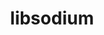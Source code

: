 ---
title: "libsodium"
layout: cache
categories: [package, develop-2023-11-19]
meta: {"versions": ["1.0.18"], "compilers": ["cce@=15.0.1", "gcc@=10.3.0", "gcc@=11.1.0", "gcc@=11.4.0", "gcc@=7.3.1", "gcc@=7.5.0", "gcc@=9.4.0", "oneapi@=2023.2.0"], "oss": ["amzn2", "rhel8", "sle_hpc15", "ubuntu18.04", "ubuntu20.04"], "platforms": ["linux"], "targets": ["aarch64", "neoverse_n1", "neoverse_v1", "ppc64le", "x86_64_v3", "x86_64_v4", "zen4"], "stacks": ["aws-isc", "aws-isc-aarch64", "data-vis-sdk", "e4s", "e4s-cray-rhel", "e4s-cray-sles", "e4s-neoverse_v1", "e4s-oneapi", "e4s-power", "radiuss", "root"], "num_specs": 11, "num_specs_by_stack": {"aws-isc-aarch64": 2, "root": 11, "aws-isc": 1, "e4s-cray-rhel": 1, "e4s-cray-sles": 1, "radiuss": 1, "e4s-neoverse_v1": 1, "e4s-power": 1, "data-vis-sdk": 1, "e4s": 1, "e4s-oneapi": 1}}
spec_details: [{"hash": "5pszvszjafkmdasetukhdefuz34gzef7", "compiler": "gcc@=7.3.1", "versions": ["1.0.18"], "os": "amzn2", "platform": "linux", "target": "aarch64", "variants": ["build_system=autotools"], "stacks": ["aws-isc-aarch64", "root"], "size": "-", "tarball": "https://binaries.spack.io/develop-2023-11-19/build_cache/linux-amzn2-aarch64/gcc-7.3.1/libsodium-1.0.18/linux-amzn2-aarch64-gcc-7.3.1-libsodium-1.0.18-5pszvszjafkmdasetukhdefuz34gzef7.spack"}, {"hash": "o6dgdztpilz6nyamefe25nk5c6eejev3", "compiler": "gcc@=7.3.1", "versions": ["1.0.18"], "os": "amzn2", "platform": "linux", "target": "neoverse_n1", "variants": ["build_system=autotools"], "stacks": ["aws-isc-aarch64", "root"], "size": "-", "tarball": "https://binaries.spack.io/develop-2023-11-19/build_cache/linux-amzn2-neoverse_n1/gcc-7.3.1/libsodium-1.0.18/linux-amzn2-neoverse_n1-gcc-7.3.1-libsodium-1.0.18-o6dgdztpilz6nyamefe25nk5c6eejev3.spack"}, {"hash": "kxlfbfbgj27ltymyokff3y4aqo6nrygy", "compiler": "gcc@=7.3.1", "versions": ["1.0.18"], "os": "amzn2", "platform": "linux", "target": "x86_64_v3", "variants": ["build_system=autotools"], "stacks": ["aws-isc", "root"], "size": "-", "tarball": "https://binaries.spack.io/develop-2023-11-19/build_cache/linux-amzn2-x86_64_v3/gcc-7.3.1/libsodium-1.0.18/linux-amzn2-x86_64_v3-gcc-7.3.1-libsodium-1.0.18-kxlfbfbgj27ltymyokff3y4aqo6nrygy.spack"}, {"hash": "dro66adn7tlh3u45fhs2nl3hd7roc26t", "compiler": "cce@=15.0.1", "versions": ["1.0.18"], "os": "rhel8", "platform": "linux", "target": "zen4", "variants": ["build_system=autotools"], "stacks": ["e4s-cray-rhel", "root"], "size": "-", "tarball": "https://binaries.spack.io/develop-2023-11-19/build_cache/linux-rhel8-zen4/cce-15.0.1/libsodium-1.0.18/linux-rhel8-zen4-cce-15.0.1-libsodium-1.0.18-dro66adn7tlh3u45fhs2nl3hd7roc26t.spack"}, {"hash": "svnrn6hpr5gjlhhbvbo2gn7urt7w5yeo", "compiler": "gcc@=10.3.0", "versions": ["1.0.18"], "os": "sle_hpc15", "platform": "linux", "target": "x86_64_v4", "variants": ["build_system=autotools"], "stacks": ["e4s-cray-sles", "root"], "size": "-", "tarball": "https://binaries.spack.io/develop-2023-11-19/build_cache/linux-sle_hpc15-x86_64_v4/gcc-10.3.0/libsodium-1.0.18/linux-sle_hpc15-x86_64_v4-gcc-10.3.0-libsodium-1.0.18-svnrn6hpr5gjlhhbvbo2gn7urt7w5yeo.spack"}, {"hash": "koitl6qtcqmnptg4davwj5ktuopa2v2k", "compiler": "gcc@=7.5.0", "versions": ["1.0.18"], "os": "ubuntu18.04", "platform": "linux", "target": "x86_64_v3", "variants": ["build_system=autotools"], "stacks": ["root", "radiuss"], "size": "-", "tarball": "https://binaries.spack.io/develop-2023-11-19/build_cache/linux-ubuntu18.04-x86_64_v3/gcc-7.5.0/libsodium-1.0.18/linux-ubuntu18.04-x86_64_v3-gcc-7.5.0-libsodium-1.0.18-koitl6qtcqmnptg4davwj5ktuopa2v2k.spack"}, {"hash": "556h46o37x5b6f5aviw62eiu566k7urd", "compiler": "gcc@=11.4.0", "versions": ["1.0.18"], "os": "ubuntu20.04", "platform": "linux", "target": "neoverse_v1", "variants": ["build_system=autotools"], "stacks": ["root", "e4s-neoverse_v1"], "size": "-", "tarball": "https://binaries.spack.io/develop-2023-11-19/build_cache/linux-ubuntu20.04-neoverse_v1/gcc-11.4.0/libsodium-1.0.18/linux-ubuntu20.04-neoverse_v1-gcc-11.4.0-libsodium-1.0.18-556h46o37x5b6f5aviw62eiu566k7urd.spack"}, {"hash": "dm74ouvciug4bp5mlu2kjkuv32bc2tld", "compiler": "gcc@=9.4.0", "versions": ["1.0.18"], "os": "ubuntu20.04", "platform": "linux", "target": "ppc64le", "variants": ["build_system=autotools"], "stacks": ["root", "e4s-power"], "size": "-", "tarball": "https://binaries.spack.io/develop-2023-11-19/build_cache/linux-ubuntu20.04-ppc64le/gcc-9.4.0/libsodium-1.0.18/linux-ubuntu20.04-ppc64le-gcc-9.4.0-libsodium-1.0.18-dm74ouvciug4bp5mlu2kjkuv32bc2tld.spack"}, {"hash": "omwx66ewxl5quzp3g44caobrjoqjutla", "compiler": "gcc@=11.1.0", "versions": ["1.0.18"], "os": "ubuntu20.04", "platform": "linux", "target": "x86_64_v3", "variants": ["build_system=autotools"], "stacks": ["root", "data-vis-sdk"], "size": "-", "tarball": "https://binaries.spack.io/develop-2023-11-19/build_cache/linux-ubuntu20.04-x86_64_v3/gcc-11.1.0/libsodium-1.0.18/linux-ubuntu20.04-x86_64_v3-gcc-11.1.0-libsodium-1.0.18-omwx66ewxl5quzp3g44caobrjoqjutla.spack"}, {"hash": "ntoy57ezknzxjcka5tmp2vnq6jjedyfs", "compiler": "gcc@=11.4.0", "versions": ["1.0.18"], "os": "ubuntu20.04", "platform": "linux", "target": "x86_64_v3", "variants": ["build_system=autotools"], "stacks": ["e4s", "root"], "size": "-", "tarball": "https://binaries.spack.io/develop-2023-11-19/build_cache/linux-ubuntu20.04-x86_64_v3/gcc-11.4.0/libsodium-1.0.18/linux-ubuntu20.04-x86_64_v3-gcc-11.4.0-libsodium-1.0.18-ntoy57ezknzxjcka5tmp2vnq6jjedyfs.spack"}, {"hash": "cwo7aycvb3skasmnjvx5sizia3ohq2eo", "compiler": "oneapi@=2023.2.0", "versions": ["1.0.18"], "os": "ubuntu20.04", "platform": "linux", "target": "x86_64_v3", "variants": ["build_system=autotools"], "stacks": ["root", "e4s-oneapi"], "size": "-", "tarball": "https://binaries.spack.io/develop-2023-11-19/build_cache/linux-ubuntu20.04-x86_64_v3/oneapi-2023.2.0/libsodium-1.0.18/linux-ubuntu20.04-x86_64_v3-oneapi-2023.2.0-libsodium-1.0.18-cwo7aycvb3skasmnjvx5sizia3ohq2eo.spack"}]
---